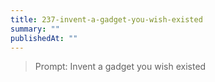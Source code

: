 ```yaml
---
title: 237-invent-a-gadget-you-wish-existed
summary: ""
publishedAt: ""
---
```


> Prompt: Invent a gadget you wish existed

